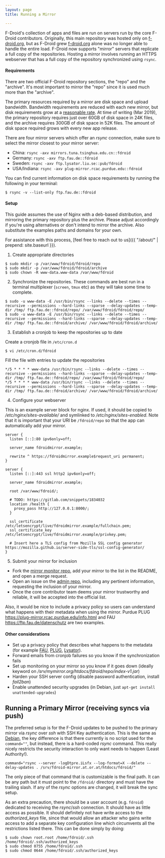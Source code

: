 ```yaml
---
layout: page
title: Running a Mirror

---
```


F-Droid's collection of apps and files are run on servers run by the core F-Droid contributors. Originally, this main repository was hosted only on [f-droid.org](https://f-droid.org/), but as F-Droid grew [f-droid.org](https://f-droid.org/) alone was no longer able to handle the entire load. F-Droid now supports "mirror" servers that replicate a full copy of the repositories. Hosting a mirror involves running an HTTPS webserver that has a full copy of the repository synchronized using `rsync`.

#### Requirements

There are two official F-Droid repository sections, the "repo" and the "archive". It's most important to mirror the "repo" since it is used much more than the "archive".

The primary resources required by a mirror are disk space and upload bandwidth. Bandwidth requirements are reduced with each new mirror, but disk requirements grow at a [reasonable rate](https://ftp.fau.de/cgi-bin/show-ftp-stats.cgi?statstype=2&what=mirrorsize&mirrorname=fdroid&timespan=-1&graphsize=large&submit=Go%21). At time of writing (Mar 2019), the primary repository requires just over 60GB of disk space in 24K files, and the archive requires 300GB of disk space in 52K files. The amount of disk space required grows with every new app release.

There are four mirror servers which offer an _rsync_ connection, make sure to select the mirror closest to your mirror server:

* China: `rsync -axv mirrors.tuna.tsinghua.edu.cn::fdroid`
* Germany: `rsync -axv ftp.fau.de::fdroid`
* Sweden: `rsync -axv ftp.lysator.liu.se::pub/fdroid`
* USA/Indiana: `rsync -axv plug-mirror.rcac.purdue.edu::fdroid`


You can find current information on disk space requirements by running the following in your terminal:
```console
$ rsync -v --list-only ftp.fau.de::fdroid
```

#### Setup

This guide assumes the use of Nginx with a deb-based distribution, and mirroring the primary repository plus the archive. Please adjust accordingly if you're using alternatives or don't intend to mirror the archive. Also substitute the examples paths and domains for your own.

For assistance with this process, [feel free to reach out to us]({{ "/about/" | prepend: site.baseurl }}).

1. Create appropriate directories

```console
$ sudo mkdir -p /var/www/fdroid/fdroid/repo
$ sudo mkdir -p /var/www/fdroid/fdroid/archive
$ sudo chown -R www-data.www-data /var/www/fdroid
```

2. Synchronize the repositories. These commands are best run in a terminal multiplexer (`screen`, `tmux` etc) as they will take some time to complete.

```console
$ sudo -u www-data -E /usr/bin/rsync --links --delete --times --recursive --permissions --hard-links --sparse --delay-updates --temp-dir /tmp/ ftp.fau.de::fdroid/repo/ /var/www/fdroid/fdroid/repo/
$ sudo -u www-data -E /usr/bin/rsync --links --delete --times --recursive --permissions --hard-links --sparse --delay-updates --temp-dir /tmp/ ftp.fau.de::fdroid/archive/ /var/www/fdroid/fdroid/archive/
```

3. Establish a cronjob to keep the repositories up to date

Create a cronjob file in `/etc/cron.d`

```console
$ vi /etc/cron.d/fdroid
```

Fill the file with entries to update the repositories

```
*/5 * * * * www-data /usr/bin/rsync --links --delete --times --recursive --permissions --hard-links --sparse --delay-updates --temp-dir /tmp/ ftp.fau.de::fdroid/repo/ /var/www/fdroid/fdroid/repo/
*/5 * * * * www-data /usr/bin/rsync --links --delete --times --recursive --permissions --hard-links --sparse --delay-updates --temp-dir /tmp/ ftp.fau.de::fdroid/archive/ /var/www/fdroid/fdroid/archive/
```

4. Configure your webserver

This is an example server block for nginx. If used, it should be copied to _/etc/nginx/sites-available/_ and symlinked to _/etc/nginx/sites-enabled_. Note that it is important that your URI be `/fdroid/repo` so that the app can automatically add your mirror.

```
server {
  listen [::]:80 ipv6only=off;

  server_name fdroidmirror.example;

  rewrite ^ https://fdroidmirror.example$request_uri permanent;
}

server {
  listen [::]:443 ssl http2 ipv6only=off;

  server_name fdroidmirror.example;

  root /var/www/fdroid/;

  # TODO: https://gitlab.com/snippets/1834032
  location /health {
    proxy_pass http://127.0.0.1:8000/;
  }

  ssl_certificate /etc/letsencrypt/live/fdroidmirror.example/fullchain.pem;
  ssl_certificate_key /etc/letsencrypt/live/fdroidmirror.example/privkey.pem;

  # Insert here a TLS config from Mozilla SSL config generator https://mozilla.github.io/server-side-tls/ssl-config-generator/
}
```

5. Submit your mirror for inclusion

* Fork the [mirror monitor repo](https://gitlab.com/fdroid/mirror-monitor), add your mirror to the list in the README, and open a merge request.
* Open an issue on the [admin repo](https://gitlab.com/fdroid/admin), including any pertinent information, requesting the inclusion of your mirror.
* Once the core contributor team deems your mirror trustworthy and reliable, it will be accepted into the official list.

Also, it would be nice to include a privacy policy so users can understand what happens with their metadata when using the mirror. Purdue PLUG https://plug-mirror.rcac.purdue.edu/info.html and FAU https://ftp.fau.de/datenschutz are two examples.


#### Other considerations

* Set up a privacy policy that describes what happens to the metadata (for example [FAU](https://ftp.fau.de/datenschutz/), [PLUG](https://plug-mirror.rcac.purdue.edu/info.html), [Lysator](https://ftp.lysator.liu.se/datahanteringspolicy.txt)).
* Forward emails from cronjob failures so you know if the synchronization fails
* Set up monitoring on your mirror so you know if it goes down (ideally keyword on _/srv/mymirror.org/htdocs/fdroid/repo/index-v1.jar_)
* Harden your SSH server config (disable password authentication, install _fail2ban_)
* Enable unattended security upgrades (in Debian, just `apt-get install unattended-upgrades`)


## Running a Primary Mirror (receiving syncs via push)

The preferred setup is for the F-Droid updates to be pushed to the primary
mirror via _rsync_ over _ssh_ with SSH Key authentication.  This is the same as
[Debian](https://www.debian.org/mirror/push_server#sshtrigger), the key
difference is that there currently is no script used for the `command=""`, but
instead, there is a hard-coded _rsync_ command.  This really nicely restricts
the security interaction to only want needs to happen (Least Authority!).

```
command="rsync --server -logDtpre.iLsfx --log-format=X --delete --delay-updates . /srv/fdroid-mirror.at.or.at/htdocs/fdroid/"
```

The only piece of that command that is customizable is the final path.  It can
be any path but it must point to the `/fdroid/` directory and must have the
trailing slash.  If any of the _rsync_ options are changed, it will break the
sync setup.

As an extra precaution, there should be a user account (e.g. `fdroid`)
dedicated to receiving the _rsync_/_ssh_ connection.  It should have
as little access as possible.  It should definitely not have write
access to the _authorized_keys_ file, since that would allow an
attacker who gains write access to add a separate key configuration
line which circumvents all the restrictions listed there.  This can be
done simply by doing:

```console
$ sudo chown root.root /home/fdroid/.ssh /home/fdroid/.ssh/authorized_keys
$ sudo chmod 0755 /home/fdroid/.ssh
$ sudo chmod 0644 /home/fdroid/.ssh/authorized_keys
```
